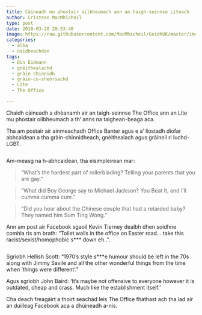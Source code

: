 ```yaml
---
title: Càineadh mu phostair oilbheumach ann an taigh-seinnse Lìteach
author: Crìstean MacMhìcheil
type: post
date: 2018-03-20 20:53:48
image: https://raw.githubusercontent.com/MacMhicheil/GeidhUK/master/images/2018-03-20-caineadh-mu-phostair-oilbheumach-ann-an-taigh-seinnse-liteach.jpg
categories:
  - alba
  - naidheachdan
tags:
  - Dùn Èideann
  - gnèithealachd
  - gràin-chinnidh
  - gràin-co-sheòrsachd
  - Lìte
  - The Office

---
```

Chaidh càineadh a dhèanamh air an taigh-seinnse The Office ann an Lìte mu phostair oilbheumach a th&#8217; anns na taighean-beaga aca.

<!--more-->

Tha am postair air ainmeachadh Office Banter agus e a&#8217; liostadh diofar abhcaidean a tha gràin-chinnidheach, gnèithealach agus gràineil ri luchd-LGBT.<figure>

<img class="aligncenter" src="https://i0.wp.com/geidh.uk/wp-content/uploads/2018/03/The_Office_Jokes.jpg" alt="" data-id="1539" data-recalc-dims="1" /></figure>

Am-measg na h-abhcaidean, tha eisimpleirean mar:

<blockquote class="wp-block-quote">
  <p>
    “What’s the hardest part of rollerblading? Telling your parents that you are gay.”
  </p>
</blockquote>

<blockquote class="wp-block-quote">
  <p>
    “What did Boy George say to Michael Jackson? You Beat It, and I’ll cumma cumma cum.”
  </p>
</blockquote>

<blockquote class="wp-block-quote">
  <p>
    “Did you hear about the Chinese couple that had a retarded baby? They named him Sum Ting Wong.”
  </p>
</blockquote>

Ann am post air Facebook sgaoil Kevin Tierney dealbh dhen soidhne comhla ris am brath: &#8220;Toilet walls in the office on Easter road&#8230; take this racist/sexist/homophobic s\*** down eh..&#8221;.<figure class="wp-block-image aligncenter">

<img class="wp-image-1581 aligncenter" src="https://i0.wp.com/geidh.uk/wp-content/uploads/2018/03/Kevin_Tierney_Post.jpg" alt="" srcset="https://i0.wp.com/geidh.uk/wp-content/uploads/2018/03/Kevin_Tierney_Post.jpg?w=634&ssl=1 634w, https://i0.wp.com/geidh.uk/wp-content/uploads/2018/03/Kevin_Tierney_Post.jpg?resize=300%2C79&ssl=1 300w" sizes="(max-width: 634px) 100vw, 634px" data-recalc-dims="1" /></figure>

Sgrìobh Hellish Scott: “1970’s style s\***e humour should be left in the 70s along with Jimmy Savile and all the other wonderful things from the time when ‘things were different’.”

Agus sgrìobh John Baird: &#8216;It&#8217;s maybe not offensive to everyone however it is outdated, cheap and crass. Much like the establishment itself.&#8217;

Cha deach freagairt a thoirt seachad leis The Office fhathast ach tha iad air an duilleag Facebook aca a dhùineadh a-nis.
